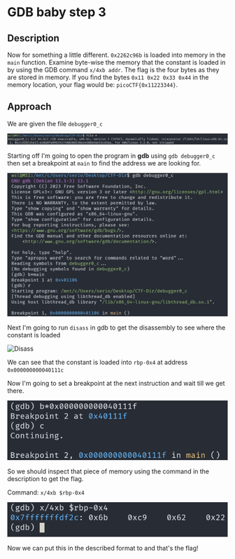 # GDB baby step 3

## Description

Now for something a little different. `0x2262c96b` is loaded into memory in the `main` function. Examine byte-wise the memory that the constant is loaded in by using the GDB command `x/4xb addr`. The flag is the four bytes as they are stored in memory. If you find the bytes `0x11 0x22 0x33 0x44` in the memory location, your flag would be: `picoCTF{0x11223344}`.

## Approach

We are given the file `debugger0_c`

![Files](images/file.png)

Starting off I'm going to open the program in **gdb** using `gdb debugger0_c` then set a breakpoint at `main` to find the address we are looking for.

![Reached Main](images/main.png)

Next I'm going to run `disass` in gdb to get the disassembly to see where the constant is loaded

![Disass](images/dissas.png)

We can see that the constant is loaded into `rbp-0x4` at address `0x000000000040111c`

Now I'm going to set a breakpoint at the next instruction and wait till we get there.

![Setting 2nd Breakpoint](images/b2.png)

So we should inspect that piece of memory using the command in the description to get the flag.

Command: `x/4xb $rbp-0x4`

![Flag](images/flag.png)

Now we can put this in the described format to and that's the flag!
